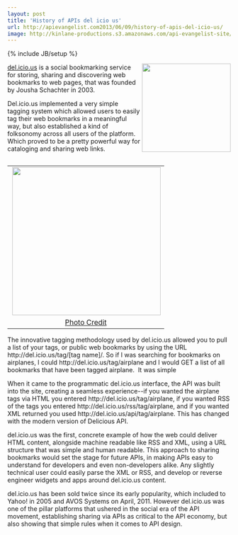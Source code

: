 ```yaml
---
layout: post
title: 'History of APIs del icio us'
url: http://apievangelist.com2013/06/09/history-of-apis-del-icio-us/
image: http://kinlane-productions.s3.amazonaws.com/api-evangelist-site/blog/delicious-logo.jpg
---
```

{% include JB/setup %}
<p>
     <img src="https://s3.amazonaws.com/kinlane-productions/api-evangelist/delicious/delicious-logo.jpg"  width="200" align="right" />
</p>
<p>
     <a href="https://delicious.com/">del.icio.us</a> is a social bookmarking service for storing, sharing and discovering web bookmarks to web pages, that was founded by Jousha Schachter in 2003.
</p>
<p>
     Del.icio.us implemented a very simple tagging system which allowed users to easily tag their web bookmarks in a meaningful way, but also established a kind of folksonomy across all users of the platform. Which proved to be a pretty powerful way for cataloging and sharing web links.
</p>
<table align="right">
     <tbody>
          <tr>
               <td align="center">
                    <a href="http://www.flickr.com/photos/joshu/765796263/in/set-72157600740166824/" target="_blank"><img src="https://s3.amazonaws.com/kinlane-productions/api-evangelist/delicious/delicious-original-screenshot.jpg"  width="335" align="right" /></a>
               </td>
          </tr>
          <tr>
               <td align="center">
                    <a href="http://www.flickr.com/photos/joshu/765796263/in/set-72157600740166824/" target="_blank">Photo Credit</a>
               </td>
          </tr>
     </tbody>
</table>
<p>
     The innovative tagging methodology used by del.icio.us allowed you to pull a list of your tags, or public web bookmarks by using the URL http://del.icio.us/tag/[tag name]/. So if I was searching for bookmarks on airplanes, I could http://del.icio.us/tag/airplane and I would GET a list of all bookmarks that have been tagged airplane.  It was simple
</p>
<p>
     When it came to the programmatic del.icio.us interface, the API was built into the site, creating a seamless experience--if you wanted the airplane tags via HTML you entered http://del.icio.us/tag/airplane, if you wanted RSS of the tags you entered http://del.icio.us/rss/tag/airplane, and if you wanted XML returned you used http://del.icio.us/api/tag/airplane. This has changed with the modern version of Delicious API.
</p>
<p>
     del.icio.us was the first, concrete example of how the web could deliver HTML content, alongside machine readable like RSS and XML, using a URL structure that was simple and human readable. This approach to sharing bookmarks would set the stage for future APIs, in making APIs easy to understand for developers and even non-developers alike. Any slightly technical user could easily parse the XML or RSS, and develop or reverse engineer widgets and apps around del.icio.us content.
</p>
<p>
     del.icio.us has been sold twice since its early popularity, which included to Yahoo! in 2005 and AVOS Systems on April, 2011. However del.icio.us was one of the pillar platforms that ushered in the social era of the API movement, establishing sharing via APIs as critical to the API economy, but also showing that simple rules when it comes to API design.
</p>
